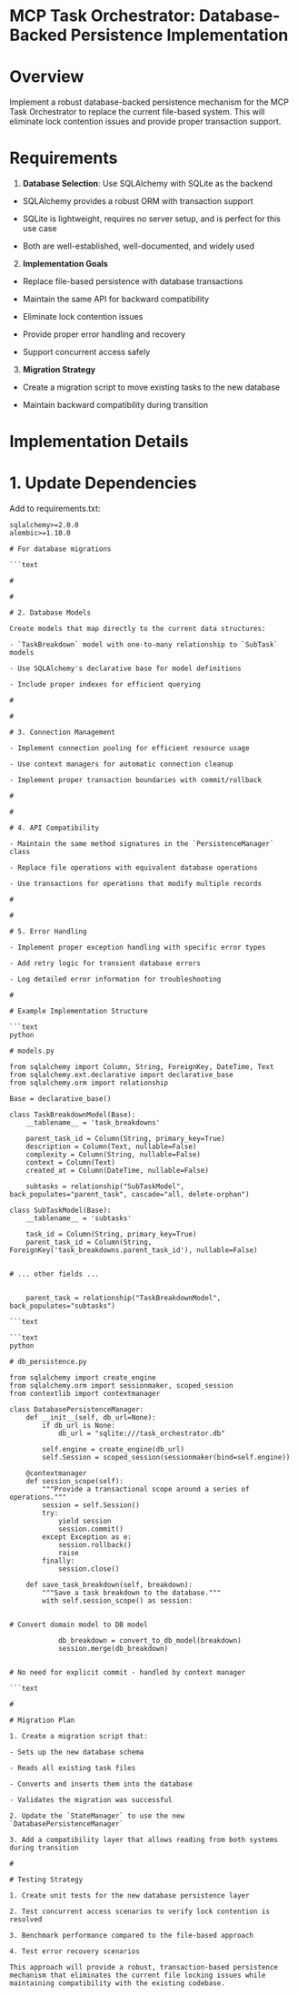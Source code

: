 

# MCP Task Orchestrator: Database-Backed Persistence Implementation

#

# Overview

Implement a robust database-backed persistence mechanism for the MCP Task Orchestrator to replace the current file-based system. This will eliminate lock contention issues and provide proper transaction support.

#

# Requirements

1. **Database Selection**: Use SQLAlchemy with SQLite as the backend

- SQLAlchemy provides a robust ORM with transaction support

- SQLite is lightweight, requires no server setup, and is perfect for this use case

- Both are well-established, well-documented, and widely used

2. **Implementation Goals**

- Replace file-based persistence with database transactions

- Maintain the same API for backward compatibility

- Eliminate lock contention issues

- Provide proper error handling and recovery

- Support concurrent access safely

3. **Migration Strategy**

- Create a migration script to move existing tasks to the new database

- Maintain backward compatibility during transition

#

# Implementation Details

#

#

# 1. Update Dependencies

Add to requirements.txt:

```dependencies
sqlalchemy>=2.0.0
alembic>=1.10.0  

# For database migrations

```text

#

#

# 2. Database Models

Create models that map directly to the current data structures:

- `TaskBreakdown` model with one-to-many relationship to `SubTask` models

- Use SQLAlchemy's declarative base for model definitions

- Include proper indexes for efficient querying

#

#

# 3. Connection Management

- Implement connection pooling for efficient resource usage

- Use context managers for automatic connection cleanup

- Implement proper transaction boundaries with commit/rollback

#

#

# 4. API Compatibility

- Maintain the same method signatures in the `PersistenceManager` class

- Replace file operations with equivalent database operations

- Use transactions for operations that modify multiple records

#

#

# 5. Error Handling

- Implement proper exception handling with specific error types

- Add retry logic for transient database errors

- Log detailed error information for troubleshooting

#

# Example Implementation Structure

```text
python

# models.py

from sqlalchemy import Column, String, ForeignKey, DateTime, Text
from sqlalchemy.ext.declarative import declarative_base
from sqlalchemy.orm import relationship

Base = declarative_base()

class TaskBreakdownModel(Base):
    __tablename__ = 'task_breakdowns'
    
    parent_task_id = Column(String, primary_key=True)
    description = Column(Text, nullable=False)
    complexity = Column(String, nullable=False)
    context = Column(Text)
    created_at = Column(DateTime, nullable=False)
    
    subtasks = relationship("SubTaskModel", back_populates="parent_task", cascade="all, delete-orphan")

class SubTaskModel(Base):
    __tablename__ = 'subtasks'
    
    task_id = Column(String, primary_key=True)
    parent_task_id = Column(String, ForeignKey('task_breakdowns.parent_task_id'), nullable=False)
    

# ... other fields ...

    
    parent_task = relationship("TaskBreakdownModel", back_populates="subtasks")

```text

```text
python

# db_persistence.py

from sqlalchemy import create_engine
from sqlalchemy.orm import sessionmaker, scoped_session
from contextlib import contextmanager

class DatabasePersistenceManager:
    def __init__(self, db_url=None):
        if db_url is None:
            db_url = "sqlite:///task_orchestrator.db"
        
        self.engine = create_engine(db_url)
        self.Session = scoped_session(sessionmaker(bind=self.engine))
        
    @contextmanager
    def session_scope(self):
        """Provide a transactional scope around a series of operations."""
        session = self.Session()
        try:
            yield session
            session.commit()
        except Exception as e:
            session.rollback()
            raise
        finally:
            session.close()
            
    def save_task_breakdown(self, breakdown):
        """Save a task breakdown to the database."""
        with self.session_scope() as session:
            

# Convert domain model to DB model

            db_breakdown = convert_to_db_model(breakdown)
            session.merge(db_breakdown)
            

# No need for explicit commit - handled by context manager

```text

#

# Migration Plan

1. Create a migration script that:

- Sets up the new database schema

- Reads all existing task files

- Converts and inserts them into the database

- Validates the migration was successful

2. Update the `StateManager` to use the new `DatabasePersistenceManager`

3. Add a compatibility layer that allows reading from both systems during transition

#

# Testing Strategy

1. Create unit tests for the new database persistence layer

2. Test concurrent access scenarios to verify lock contention is resolved

3. Benchmark performance compared to the file-based approach

4. Test error recovery scenarios

This approach will provide a robust, transaction-based persistence mechanism that eliminates the current file locking issues while maintaining compatibility with the existing codebase.
